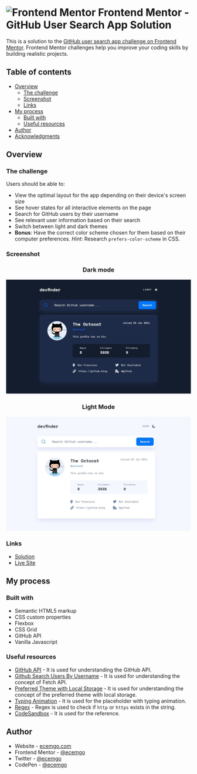 # <img src="https://user-images.githubusercontent.com/13468728/222973742-9133bdb5-61f0-4f53-8b08-bb3c349e2056.png" title="Frontend Mentor" alt="Frontend Mentor" width="50" height="50"/> Frontend Mentor - GitHub User Search App Solution

This is a solution to the [GitHub user search app challenge on Frontend Mentor](https://www.frontendmentor.io/challenges/github-user-search-app-Q09YOgaH6). Frontend Mentor challenges help you improve your coding skills by building realistic projects.

## Table of contents

- [Overview](#overview)
  - [The challenge](#the-challenge)
  - [Screenshot](#screenshot)
  - [Links](#links)
- [My process](#my-process)
  - [Built with](#built-with)
  - [Useful resources](#useful-resources)
- [Author](#author)
- [Acknowledgments](#acknowledgments)

## Overview

### The challenge

Users should be able to:

- View the optimal layout for the app depending on their device's screen size
- See hover states for all interactive elements on the page
- Search for GitHub users by their username
- See relevant user information based on their search
- Switch between light and dark themes
- **Bonus**: Have the correct color scheme chosen for them based on their computer preferences. _Hint_: Research `prefers-color-scheme` in CSS.

### Screenshot

<div align="center">
<h3>Dark mode</h3>
</div>

![](./screenshot-dark.jpg)

<div align="center">
<h3>Light Mode</h3>
</div>

![](./screenshot-light.jpg)

### Links

- [Solution](https://www.frontendmentor.io/solutions/responsive-github-user-search-app-via-pure-css-and-js-jDgRSvWcs9)
- [Live Site](https://ecemgo-github-user-search-app.netlify.app/)

## My process

### Built with

- Semantic HTML5 markup
- CSS custom properties
- Flexbox
- CSS Grid
- GitHub API
- Vanilla Javascript

### Useful resources

- [GitHub API](https://api.github.com/users/ecemgo) - It is used for understanding the GitHub API.
- [Github Search Users By Username](https://www.youtube.com/watch?v=7YeOjmpQUnU) - It is used for understanding the concept of Fetch API.
- [Preferred Theme with Local Storage](https://stackoverflow.com/questions/73617133/how-would-i-store-user-theme-preferences-across-multiple-pages) - It is used for understanding the concept of the preferred theme with local storage.
- [Typing Animation](https://www.youtube.com/watch?v=3qOTdDPt1Cc) - It is used for the placeholder with typing animation.
- [Regex](https://stackoverflow.com/questions/10625497/regex-to-check-if-http-or-https-exists-in-the-string) - Regex is used to check if `http` or `https` exists in the string.
- [CodeSandbox](https://codesandbox.io/s/github/UnTalPeluca/GitHubUserSearchApp/tree/main/?file=/style.css) - It is used for the reference.

## Author

- Website - [ecemgo.com](https://www.ecemgo.com/)
- Frontend Mentor - [@ecemgo](https://www.frontendmentor.io/profile/ecemgo)
- Twitter - [@ecemgo](https://twitter.com/ecemgo)
- CodePen - [@ecemgo](https://codepen.io/ecemgo)
